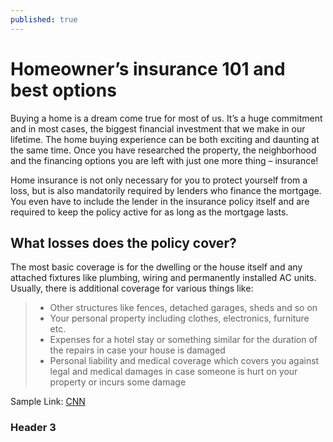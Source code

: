```yaml
---
published: true
---
```


# Homeowner’s insurance 101 and best options #

Buying a home is a dream come true for most of us. It’s a huge commitment and in most cases, the biggest financial investment that we make in our lifetime. The home buying experience can be both exciting and daunting at the same time. Once you have researched the property, the neighborhood and the financing options you are left with just one more thing – insurance!  

Home insurance is not only necessary for you to protect yourself from a loss, but is also mandatorily required by lenders who finance the mortgage. You even have to include the lender in the insurance policy itself and are required to keep the policy active for as long as the mortgage lasts.   

## What losses does the policy cover? ##

The most basic coverage is for the dwelling or the house itself and any attached fixtures like plumbing, wiring and permanently installed AC units. Usually, there is additional coverage for various things like:  

> - Other structures like fences, detached garages, sheds and so on
> - Your personal property including clothes, electronics, furniture etc.
> - Expenses for a hotel stay or something similar for the duration of the repairs in case your house is damaged
> - Personal liability and medical coverage which covers you against legal and medical damages in case someone is hurt on your property or incurs some damage

Sample Link: [CNN](www.cnn.com)

### Header 3 ###
